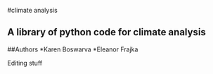 
#climate analysis
## A library of python code for climate analysis
##Authors
*Karen Boswarva
*Eleanor Frajka

Editing stuff
